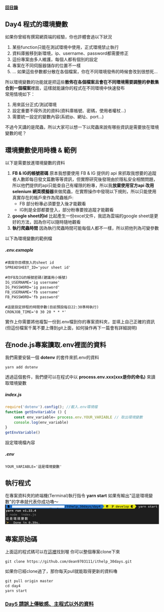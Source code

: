#### [回目錄](../README.md)
## Day4 程式的環境變數

如果你曾經有撰寫網頁端的經驗，你也許體會過以下狀況
1. 某些function只能在測試環境中使用，正式環境禁止執行
2. 資料庫搬移到新環境，ip、username、password都需要修正
3. 這份專案由多人維護，每個人都有個別的設定
4. 專案在不同伺服器儲存的位置不一樣
5. ...
如果這些參數都分散在各個檔案，你在不同環境發佈的時候會改到很想死...

所以環境變數的功能就是把這些**散佈在各個檔案且會在不同環境需要調整的參數集合到一個檔案**裡面，這樣就能讓你的程式在不同環境中快速發布   
常用情境如下：
1. 用來區分正式/測試環境
2. 設定重要不得外流的資料(資料庫帳號、密碼，使用者權杖...)
3. 需要統一設定的變數內容(系統ip、網址、port...)

不過今天講的是爬蟲，所以大家可以想一下以爬蟲來說有哪些資訊是需要放在環境變數的呢？  

環境變數使用時機 & 範例
----

以下是需要放進環境變數的資料  
1. **FB & IG的帳號密碼**
原本我想要使用 FB & IG 提供的 api 來抓取我想要的追蹤者人數即每日發文篇數等等資訊，但實際研究後發現由於隱私安全相關問題，所以他們提供的api只能查自己有權限的粉專，所以我**放棄使用官方api 改用 selenium 網頁模擬器**來做爬蟲，在實際操作中發現以下規則，所以只能使用真實存在的帳戶來作為爬蟲帳戶:
    + FB 部分粉專必須要登入後才能觀看
    + IG則是全部都要登入，部分粉專要按追蹤才能觀看    
2. **google sheet的id**
比起產生一份excel文件，我認為雲端的google sheet是更好的方法，因為你可以隨時隨地觀看
3. **執行爬蟲時間**
因為執行爬蟲時間可能每個人都不一樣，所以把他列為可變參數

以下為環境變數的範例檔
##### .env.exmaple
```
#填寫你目標放入的sheet id
SPREADSHEET_ID='your sheet id'

#你FB及IG的帳號密碼(建議用小帳號)
IG_USERNAME='ig username'
IG_PASSWORD='ig password'
FB_USERNAME='fb username'
FB_PASSWORD='fb password'

#這是設定排程的時間參數(目前預設每日22:30準時執行)
CRONJOB_TIME='0 30 20 * * *'
```
實作上你需要將他複製一份到.env檔到你的專案資料夾，並填上自己正確的資訊(但這份檔案千萬不要上傳到git上面，如何操作再下一篇會有詳細說明)

在node.js專案讀取.env裡面的資料
----
我們需要安裝一個 **dotenv** 的套件來抓.env的資料
```
yarn add dotenv
```
透過這個套件，我們便可以在程式中以 **process.env.xxx(xxx是你的命名)** 來讀取環境變數
##### index.js
```js
require('dotenv').config(); //載入.env環境檔
function getEnvVariable () {
    const env_variable= process.env.YOUR_VARIABLE // 取出環境變數
    console.log(env_variable)
}
getEnvVariable()
```
設定環境檔內容
##### .env
```
YOUR_VARIABLE='這是環境變數'
```
執行程式
----
在專案資料夾的終端機(Terminal)執行指令 **yarn start** 如果有輸出"這是環境變數"的字串就代表你成功嚕～
![image](./article_img/terminal.png)  

專案原始碼
----
上面這的程式碼可以在[這裡](https://github.com/dean9703111/ithelp_30days/day4)找到喔
你可以整個專案clone下來  
```
git clone https://github.com/dean9703111/ithelp_30days.git
```
如果你已經clone過了，那你每天pull就能取得更新的資料嚕  
```
git pull origin master
cd day4
yarn start
```
### [Day5 請誤上傳敏感、主程式以外的資料](../day5/README.md)